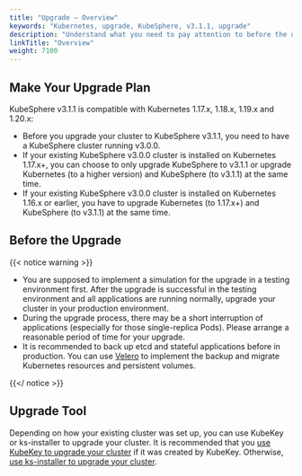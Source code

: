 ```yaml
---
title: "Upgrade — Overview"
keywords: "Kubernetes, upgrade, KubeSphere, v3.1.1, upgrade"
description: "Understand what you need to pay attention to before the upgrade, such as versions and upgrade tools."
linkTitle: "Overview"
weight: 7100
---
```


## Make Your Upgrade Plan

KubeSphere v3.1.1 is compatible with Kubernetes 1.17.x, 1.18.x, 1.19.x and 1.20.x:

- Before you upgrade your cluster to KubeSphere v3.1.1, you need to have a KubeSphere cluster running v3.0.0.
- If your existing KubeSphere v3.0.0 cluster is installed on Kubernetes 1.17.x+, you can choose to only upgrade KubeSphere to v3.1.1 or upgrade Kubernetes (to a higher version) and KubeSphere (to v3.1.1) at the same time.
- If your existing KubeSphere v3.0.0 cluster is installed on Kubernetes 1.16.x or earlier, you have to upgrade Kubernetes (to 1.17.x+) and KubeSphere (to v3.1.1) at the same time.

## Before the Upgrade

{{< notice warning >}}

- You are supposed to implement a simulation for the upgrade in a testing environment first. After the upgrade is successful in the testing environment and all applications are running normally, upgrade your cluster in your production environment.
- During the upgrade process, there may be a short interruption of applications (especially for those single-replica Pods). Please arrange a reasonable period of time for your upgrade.
- It is recommended to back up etcd and stateful applications before in production. You can use [Velero](https://velero.io/) to implement the backup and migrate Kubernetes resources and persistent volumes.

{{</ notice >}}

## Upgrade Tool

Depending on how your existing cluster was set up, you can use KubeKey or ks-installer to upgrade your cluster. It is recommended that you [use KubeKey to upgrade your cluster](../upgrade-with-kubekey/) if it was created by KubeKey. Otherwise, [use ks-installer to upgrade your cluster](../upgrade-with-ks-installer/).